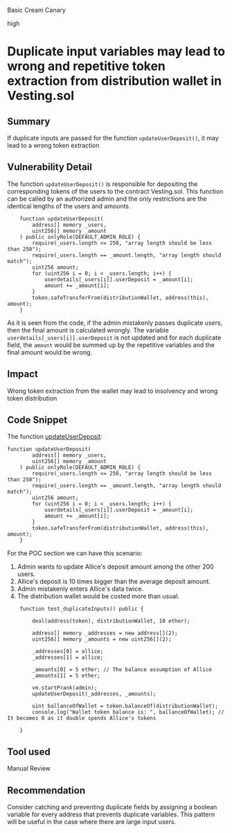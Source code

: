 Basic Cream Canary

high

# Duplicate input variables may lead to wrong and repetitive token extraction from distribution wallet in Vesting.sol

## Summary
If duplicate inputs are passed for the function `updateUserDeposit()`, it may lead to a wrong token extraction
## Vulnerability Detail
The function `updateUserDeposit()` is responsible for depositing the corresponding tokens of the users to the contract Vesting.sol.
This function can be called by an authorized admin and the only restrictions are the identical lengths of the users and amounts. 
```Solidity
    function updateUserDeposit(
        address[] memory _users,
        uint256[] memory _amount
    ) public onlyRole(DEFAULT_ADMIN_ROLE) {
        require(_users.length <= 250, "array length should be less than 250");
        require(_users.length == _amount.length, "array length should match");
        uint256 amount;
        for (uint256 i = 0; i < _users.length; i++) {
            userdetails[_users[i]].userDeposit = _amount[i];
            amount += _amount[i];
        }
        token.safeTransferFrom(distributionWallet, address(this), amount);
    }
```

As it is seen from the code, if the admin mistakenly passes duplicate users, then the final amount is calculated wrongly. The variable `userdetails[_users[i]].userDeposit` is not updated and for each duplicate field, the `amount` would be summed up by the repetitive variables and the final amount would be wrong.
## Impact
Wrong token extraction from the wallet may lead to insolvency and wrong token distribution
## Code Snippet
The function [updateUserDeposit](https://github.com/sherlock-audit/2024-03-zap-protocol/blob/main/zap-contracts-labs/contracts/Vesting.sol#L53-L65):
```Solidity
function updateUserDeposit(
        address[] memory _users,
        uint256[] memory _amount
    ) public onlyRole(DEFAULT_ADMIN_ROLE) {
        require(_users.length <= 250, "array length should be less than 250");
        require(_users.length == _amount.length, "array length should match");
        uint256 amount;
        for (uint256 i = 0; i < _users.length; i++) {
            userdetails[_users[i]].userDeposit = _amount[i];
            amount += _amount[i];
        }
        token.safeTransferFrom(distributionWallet, address(this), amount);
    }
```

For the POC section we can have this scenario:

1. Admin wants to update Allice's deposit amount among the other 200 users.
2. Allice's deposit is 10 times bigger than the average deposit amount.
3. Admin mistakenly enters Allice's data twice.
4. The distribution wallet would be costed more than usual.

```Solidity
    function test_duplicateInputs() public {
    
        deal(address(token), distributionWallet, 10 ether);
        
        address[] memory _addresses = new address[](2);
        uint256[] memory _amounts = new uint256[](2);
        
        _addresses[0] = allice;
        _addresses[1] = allice;
        
        _amounts[0] = 5 ether; // The balance assumption of Allice
        _amounts[1] = 5 ether;
        
        vm.startPrank(admin);
        updateUserDeposit(_addresses, _amounts);
        
        uint ballanceOfWallet = token.balanceOf(distributionWallet);
        console.log("Wallet token balance is: ", ballanceOfWallet); // It becomes 0 as it double spends Allice's tokens
    
    }
```

## Tool used

Manual Review

## Recommendation
Consider catching and preventing duplicate fields by assigning a boolean variable for every address that prevents duplicate variables. This pattern will be useful in the case where there are large input users.